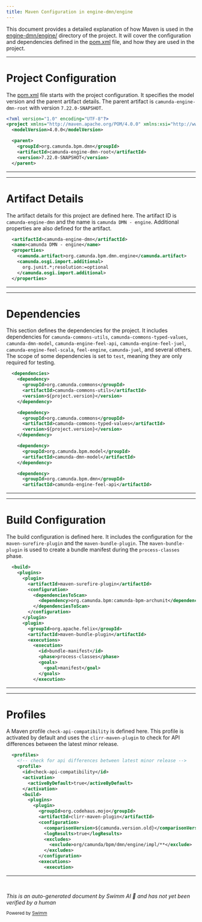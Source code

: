 ```yaml
---
title: Maven Configuration in engine-dmn/engine
---
```

This document provides a detailed explanation of how Maven is used in the <SwmPath>[engine-dmn/engine/](/engine-dmn/engine/)</SwmPath> directory of the project. It will cover the configuration and dependencies defined in the <SwmPath>[pom.xml](/pom.xml)</SwmPath> file, and how they are used in the project.

<SwmSnippet path="/engine-dmn/engine/pom.xml" line="1">

---

# Project Configuration

The <SwmPath>[pom.xml](/pom.xml)</SwmPath> file starts with the project configuration. It specifies the model version and the parent artifact details. The parent artifact is <SwmToken path="/engine-dmn/engine/pom.xml" pos="7:4:10" line-data="    &lt;artifactId&gt;camunda-engine-dmn-root&lt;/artifactId&gt;">`camunda-engine-dmn-root`</SwmToken> with version <SwmToken path="/engine-dmn/engine/pom.xml" pos="8:4:10" line-data="    &lt;version&gt;7.22.0-SNAPSHOT&lt;/version&gt;">`7.22.0-SNAPSHOT`</SwmToken>.

```xml
<?xml version="1.0" encoding="UTF-8"?>
<project xmlns="http://maven.apache.org/POM/4.0.0" xmlns:xsi="http://www.w3.org/2001/XMLSchema-instance" xsi:schemaLocation="http://maven.apache.org/POM/4.0.0 http://maven.apache.org/xsd/maven-4.0.0.xsd">
  <modelVersion>4.0.0</modelVersion>

  <parent>
    <groupId>org.camunda.bpm.dmn</groupId>
    <artifactId>camunda-engine-dmn-root</artifactId>
    <version>7.22.0-SNAPSHOT</version>
  </parent>
```

---

</SwmSnippet>

<SwmSnippet path="/engine-dmn/engine/pom.xml" line="11">

---

# Artifact Details

The artifact details for this project are defined here. The artifact ID is <SwmToken path="/engine-dmn/engine/pom.xml" pos="11:4:8" line-data="  &lt;artifactId&gt;camunda-engine-dmn&lt;/artifactId&gt;">`camunda-engine-dmn`</SwmToken> and the name is <SwmToken path="/engine-dmn/engine/pom.xml" pos="12:4:10" line-data="  &lt;name&gt;camunda DMN - engine&lt;/name&gt;">`camunda DMN - engine`</SwmToken>. Additional properties are also defined for the artifact.

```xml
  <artifactId>camunda-engine-dmn</artifactId>
  <name>camunda DMN - engine</name>
  <properties>
    <camunda.artifact>org.camunda.bpm.dmn.engine</camunda.artifact>
    <camunda.osgi.import.additional>
      org.junit.*;resolution:=optional
    </camunda.osgi.import.additional>
  </properties>
```

---

</SwmSnippet>

<SwmSnippet path="/engine-dmn/engine/pom.xml" line="19">

---

# Dependencies

This section defines the dependencies for the project. It includes dependencies for <SwmToken path="/engine-dmn/engine/pom.xml" pos="22:4:8" line-data="      &lt;artifactId&gt;camunda-commons-utils&lt;/artifactId&gt;">`camunda-commons-utils`</SwmToken>, <SwmToken path="/engine-dmn/engine/pom.xml" pos="28:4:10" line-data="      &lt;artifactId&gt;camunda-commons-typed-values&lt;/artifactId&gt;">`camunda-commons-typed-values`</SwmToken>, <SwmToken path="/engine-dmn/engine/pom.xml" pos="34:4:8" line-data="      &lt;artifactId&gt;camunda-dmn-model&lt;/artifactId&gt;">`camunda-dmn-model`</SwmToken>, <SwmToken path="/engine-dmn/engine/pom.xml" pos="39:4:10" line-data="      &lt;artifactId&gt;camunda-engine-feel-api&lt;/artifactId&gt;">`camunda-engine-feel-api`</SwmToken>, <SwmToken path="/engine-dmn/engine/pom.xml" pos="44:4:10" line-data="      &lt;artifactId&gt;camunda-engine-feel-juel&lt;/artifactId&gt;">`camunda-engine-feel-juel`</SwmToken>, <SwmToken path="/engine-dmn/engine/pom.xml" pos="49:4:10" line-data="      &lt;artifactId&gt;camunda-engine-feel-scala&lt;/artifactId&gt;">`camunda-engine-feel-scala`</SwmToken>, <SwmToken path="/engine-dmn/engine/pom.xml" pos="54:4:6" line-data="      &lt;artifactId&gt;feel-engine&lt;/artifactId&gt;">`feel-engine`</SwmToken>, <SwmToken path="/engine-dmn/engine/pom.xml" pos="60:4:6" line-data="      &lt;artifactId&gt;camunda-juel&lt;/artifactId&gt;">`camunda-juel`</SwmToken>, and several others. The scope of some dependencies is set to `test`, meaning they are only required for testing.

```xml
  <dependencies>
    <dependency>
      <groupId>org.camunda.commons</groupId>
      <artifactId>camunda-commons-utils</artifactId>
      <version>${project.version}</version>
    </dependency>

    <dependency>
      <groupId>org.camunda.commons</groupId>
      <artifactId>camunda-commons-typed-values</artifactId>
      <version>${project.version}</version>
    </dependency>

    <dependency>
      <groupId>org.camunda.bpm.model</groupId>
      <artifactId>camunda-dmn-model</artifactId>
    </dependency>

    <dependency>
      <groupId>org.camunda.bpm.dmn</groupId>
      <artifactId>camunda-engine-feel-api</artifactId>
```

---

</SwmSnippet>

<SwmSnippet path="/engine-dmn/engine/pom.xml" line="120">

---

# Build Configuration

The build configuration is defined here. It includes the configuration for the <SwmToken path="/engine-dmn/engine/pom.xml" pos="123:4:8" line-data="        &lt;artifactId&gt;maven-surefire-plugin&lt;/artifactId&gt;">`maven-surefire-plugin`</SwmToken> and the <SwmToken path="/engine-dmn/engine/pom.xml" pos="132:4:8" line-data="        &lt;artifactId&gt;maven-bundle-plugin&lt;/artifactId&gt;">`maven-bundle-plugin`</SwmToken>. The <SwmToken path="/engine-dmn/engine/pom.xml" pos="132:4:8" line-data="        &lt;artifactId&gt;maven-bundle-plugin&lt;/artifactId&gt;">`maven-bundle-plugin`</SwmToken> is used to create a bundle manifest during the <SwmToken path="/engine-dmn/engine/pom.xml" pos="136:4:6" line-data="            &lt;phase&gt;process-classes&lt;/phase&gt;">`process-classes`</SwmToken> phase.

```xml
  <build>
    <plugins>
      <plugin>
        <artifactId>maven-surefire-plugin</artifactId>
        <configuration>
          <dependenciesToScan>
            <dependency>org.camunda.bpm:camunda-bpm-archunit</dependency>
          </dependenciesToScan>
        </configuration>
      </plugin>
      <plugin>
        <groupId>org.apache.felix</groupId>
        <artifactId>maven-bundle-plugin</artifactId>
        <executions>
          <execution>
            <id>bundle-manifest</id>
            <phase>process-classes</phase>
            <goals>
              <goal>manifest</goal>
            </goals>
          </execution>
```

---

</SwmSnippet>

<SwmSnippet path="/engine-dmn/engine/pom.xml" line="146">

---

# Profiles

A Maven profile <SwmToken path="/engine-dmn/engine/pom.xml" pos="149:4:8" line-data="      &lt;id&gt;check-api-compatibility&lt;/id&gt;">`check-api-compatibility`</SwmToken> is defined here. This profile is activated by default and uses the <SwmToken path="/engine-dmn/engine/pom.xml" pos="157:4:8" line-data="            &lt;artifactId&gt;clirr-maven-plugin&lt;/artifactId&gt;">`clirr-maven-plugin`</SwmToken> to check for API differences between the latest minor release.

```xml
  <profiles>
    <!-- check for api differences between latest minor release -->
    <profile>
      <id>check-api-compatibility</id>
      <activation>
        <activeByDefault>true</activeByDefault>
      </activation>
      <build>
        <plugins>
          <plugin>
            <groupId>org.codehaus.mojo</groupId>
            <artifactId>clirr-maven-plugin</artifactId>
            <configuration>
              <comparisonVersion>${camunda.version.old}</comparisonVersion>
              <logResults>true</logResults>
              <excludes>
                <exclude>org/camunda/bpm/dmn/engine/impl/**</exclude>
              </excludes>
            </configuration>
            <executions>
              <execution>
```

---

</SwmSnippet>

&nbsp;

*This is an auto-generated document by Swimm AI 🌊 and has not yet been verified by a human*

<SwmMeta version="3.0.0" repo-id="Z2l0aHViJTNBJTNBQ2l0aS1jYW11bmRhJTNBJTNBZ2lsYWRuYXZvdA==" repo-name="Citi-camunda"><sup>Powered by [Swimm](https://app.swimm.io/)</sup></SwmMeta>
